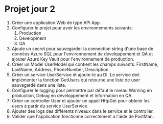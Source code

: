 # Projet jour 2
1.  Créer une application Web de type API App.
2.  Configurer le projet pour avoir les environnements suivants:
    1.  Production
    2.  Development
    3.  QA
3.  Ajoute un secret pour sauvegarder la connection string d'une base de données Azure SQL pour l'environnement de développement et QA et ajouter Azure Key Vault pour l'environnement de production.
4.  Créer un Model UserModel qui contient les champs suivants: FirstName, LastName, Address, PhoneNumber, Description.
5.  Créer un service UserService et ajoute-le au DI. Le service doit implémenter la fonction GetUsers qui retourne une liste de user sauvegardé dans une liste.
6.  Configurer le logging pour permettre par défaut le niveau Warning en production, Debug en développement et Information en QA.
7.  Créer un controller User et ajouter un appel HttpGet pour obtenir les users à partir du service UserService.
8.  Ajouter des logs des différents niveaux dans le service et le controller.
9.  Valider que l'application fonctionne correctement à l'aide de PostMan.